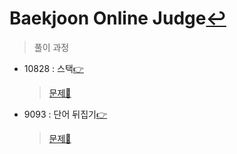 # Baekjoon Online Judge[↩](../../../)
> 풀이 과정

* 10828 : 스택[👉](./10828/10828.md)
    > [문제📝](https://www.acmicpc.net/problem/10828)
* 9093  : 단어 뒤집기[👉](./9093/9093.md)
    > [문제📝](https://www.acmicpc.net/problem/9093)
